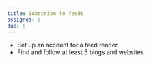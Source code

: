 ```yaml
---
title: Subscribe to feeds
assigned: 5
due: 6
---
```


- Set up an account for a feed reader
- Find and follow at least 5 blogs and websites
